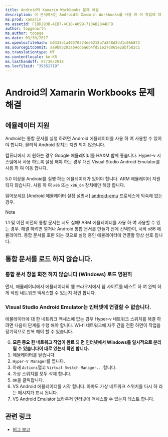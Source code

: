 ```yaml
---
title: Android의 Xamarin Workbooks 문제 해결
description: 이 문서에서는 Android의 Xamarin Workbooks를 사용 하 여 작업에 대 한 문제 해결 팁을 제공 합니다. 에뮬레이터 지원, 로드 되지 않습니다는 통합 문서 및 기타 항목에 설명 합니다.
ms.prod: xamarin
ms.assetid: F1BD293B-4EB7-4C18-A699-718AB2844DFB
author: topgenorth
ms.author: toopge
ms.date: 03/30/2017
ms.openlocfilehash: b0333e1a40570374ee6218b7a848d2dd1c06b872
ms.sourcegitcommit: aa9b9b203ab4cd6a6b4fd51e27d865e2abf582c1
ms.translationtype: MT
ms.contentlocale: ko-KR
ms.lasthandoff: 07/30/2018
ms.locfileid: "39351719"
---
```

# <a name="troubleshooting-xamarin-workbooks-on-android"></a>Android의 Xamarin Workbooks 문제 해결

## <a name="emulator-support"></a>에뮬레이터 지원

Android는 통합 문서를 실행 하려면 Android 에뮬레이터를 사용 하 여 사용할 수 있어야 합니다. 물리적 Android 장치는 지원 되지 않습니다.

컴퓨터에서 지 원하는 경우 Google 에뮬레이터를 HAXM 함께 좋습니다.
Hyper-v 시스템에서 사용 하도록 설정 해야 하는 경우 대신 Visual Studio Android Emulator를 사용 하 여 이동 합니다.

5.0 이상을 Android를 실행 하는 에뮬레이터가 있어야 합니다. ARM 에뮬레이터 지원 되지 않습니다. 사용 하 여 `x86` 또는 `x86_64` 장치에만 해당 합니다.

읽어보세요 [Android 에뮬레이터 설정 설명서] [ android-emu] 프로세스에 익숙해 없는 경우.

> [!NOTE]
> 1.1 및 이전 버전의 통합 문서는 시도 실패! ARM 에뮬레이터를 사용 하 여 사용할 수 있는 경우. 해결 하려면 열거나 Android 통합 문서를 만들기 전에 선택한이, 시작 x86 에뮬레이터. 통합 문서를 호환 되는 것으로 실행 중인 에뮬레이터에 연결할 항상 선호 됩니다.

## <a name="workbooks-wont-load"></a>통합 문서를 로드 하지 않습니다.

### <a name="workbook-window-spins-forever-never-loads-windows"></a>통합 문서 창을 회전 하지 않습니다 (Windows) 로드 영원히

먼저, 에뮬레이터에서 에뮬레이터의 웹 브라우저에서 웹 사이트를 테스트 하 여 완벽 하 게 작업 네트워크 액세스할 수 있는지 확인 합니다.

### <a name="visual-studio-android-emulator-cannot-connect-to-the-internet"></a>Visual Studio Android Emulator는 인터넷에 연결할 수 없습니다.

에뮬레이터에 대 한 네트워크 액세스에 없는 경우 Hyper-v 네트워크 스위치를 해결 하려면 다음이 단계를 수행 해야 합니다. Wi-fi 네트워크에 자주 간을 전환 하면이 작업을 정기적으로 반복 해야 할 수 있습니다.

0. **모든 중요 한 네트워크 작업이 완료 되 면 인터넷에서 Windows를 일시적으로 분리 될 수 있습니다이 대로 있는지 확인 합니다.**
1. 에뮬레이터를 닫습니다.
2. `Hyper-V Manager`를 엽니다.
3. 아래 `Actions`열고 `Virtual Switch Manager...`합니다.
4. 가상 스위치를 모두 삭제 합니다.
5. `OK`을 클릭합니다.
6. VS Android 에뮬레이터를 시작 합니다. 아마도 가상 네트워크 스위치를 다시 하 라는 메시지가 표시 됩니다.
7. VS Android Emulator 브라우저 인터넷에 액세스할 수 있는지 테스트 합니다.

[android-emu]: https://developer.xamarin.com/guides/android/deployment,_testing,_and_metrics/debug-on-emulator/


## <a name="related-links"></a>관련 링크

- [버그 보고](~/tools/workbooks/install.md#reporting-bugs)
